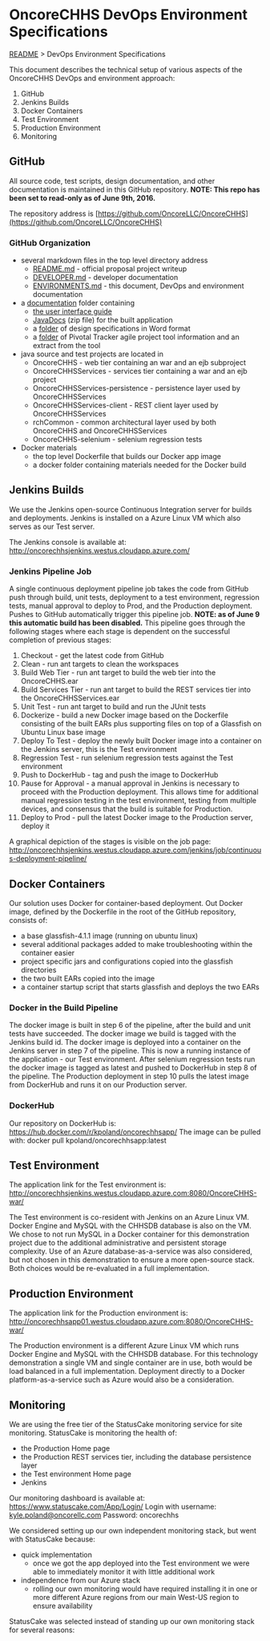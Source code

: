 # OncoreCHHS DevOps Environment Specifications
[README](README.md) > DevOps Environment Specifications

This document describes the technical setup of various aspects of the OncoreCHHS DevOps and environment approach:
1. GitHub  
2. Jenkins Builds  
3. Docker Containers  
4. Test Environment  
5. Production Environment  
6. Monitoring  

## GitHub
All source code, test scripts, design documentation, and other documentation is maintained in this GitHub repository. **NOTE: This repo has been set to read-only as of June 9th, 2016.**

The repository address is [https://github.com/OncoreLLC/OncoreCHHS](https://github.com/OncoreLLC/OncoreCHHS)
### GitHub Organization
- several markdown files in the top level directory address
  - [README.md](README.md) - official proposal project writeup
  - [DEVELOPER.md](DEVELOPER.md) - developer documentation
  - [ENVIRONMENTS.md](ENVIRONMENTS.md) - this document, DevOps and environment documentation
- a [documentation](documenation) folder containing
  - [the user interface guide](documentation/OncoreCHHSUserInterfaceGuide.pdf)
  - [JavaDocs](documentation/JavaDocs.zip) (zip file) for the built application
  - a [folder](documentation/DesignSpecsFromUserSessions) of design specifications in Word format
  - a [folder](documentation/PivotalTrackerArtifacts) of Pivotal Tracker agile project tool information and an extract from the tool
- java source and test projects are located in
  - OncoreCHHS - web tier containing an war and an ejb subproject
  - OncoreCHHSServices - services tier containing a war and an ejb project
  - OncoreCHHSServices-persistence - persistence layer used by OncoreCHHSServices
  - OncoreCHHSServices-client - REST client layer used by OncoreCHHSServices
  - rchCommon - common architectural layer used by both OncoreCHHS and OncoreCHHSServices
  - OncoreCHHS-selenium - selenium regression tests
- Docker materials
  - the top level Dockerfile that builds our Docker app image
  - a docker folder containing materials needed for the Docker build

## Jenkins Builds
We use the Jenkins open-source Continuous Integration server for builds and deployments. Jenkins is installed on a Azure Linux VM which also serves as our Test server.

The Jenkins console is available at: http://oncorechhsjenkins.westus.cloudapp.azure.com/
### Jenkins Pipeline Job
A single continuous deployment pipeline job takes the code from GitHub push through build, unit tests, deployment to a test environment, regression tests, manual approval to deploy to Prod, and the Production deployment. Pushes to GitHub automatically trigger this pipeline job. **NOTE: as of June 9 this automatic build has been disabled.**  This pipeline goes through the following stages where each stage is dependent on the successful completion of previous stages:
1. Checkout - get the latest code from GitHub 
2. Clean - run ant targets to clean the workspaces 
3. Build Web Tier - run ant target to build the web tier into the OncoreCHHS.ear 
4. Build Services Tier - run ant target to build the REST services tier into the OncoreCHHSServices.ear 
5. Unit Test - run ant target to build and run the JUnit tests 
6. Dockerize - build a new Docker image based on the Dockerfile consisting of the built EARs plus supporting files on top of a Glassfish on Ubuntu Linux base image
7. Deploy To Test - deploy the newly built Docker image into a container on the Jenkins server, this is the Test environment 
8. Regression Test - run selenium regression tests against the Test environment 
9. Push to DockerHub - tag and push the image to DockerHub
10. Pause for Approval - a manual approval in Jenkins is necessary to proceed with the Production deployment. This allows time for additional manual regression testing in the test environment, testing from multiple devices, and consensus that the build is suitable for Production.
10. Deploy to Prod - pull the latest Docker image to the Production server, deploy it

A graphical depiction of the stages is visible on the job page: http://oncorechhsjenkins.westus.cloudapp.azure.com/jenkins/job/continuous-deployment-pipeline/

## Docker Containers
Our solution uses Docker for container-based deployment. Out Docker image, defined by the Dockerfile in the root of the GitHub repository, consists of:
- a base glassfish-4.1.1 image (running on ubuntu linux)
- several additional packages added to make troubleshooting within the container easier
- project specific jars and configurations copied into the glassfish directories
- the two built EARs copied into the image
- a container startup script that starts glassfish and deploys the two EARs
### Docker in the Build Pipeline
The docker image is built in step 6 of the pipeline, after the build and unit tests have succeeded. The docker image we build is tagged with the Jenkins build id.
The docker image is deployed into a container on the Jenkins server in step 7 of the pipeline. This is now a running instance of the application - our Test environment.
After selenium regression tests run the docker image is tagged as latest and pushed to DockerHub in step 8 of the pipeline.
The Production deployment in step 10 pulls the latest image from DockerHub and runs it on our Production server.
### DockerHub
Our repository on DockerHub is: https://hub.docker.com/r/kpoland/oncorechhsapp/
The image can be pulled with: docker pull kpoland/oncorechhsapp:latest

## Test Environment
The application link for the Test environment is: http://oncorechhsjenkins.westus.cloudapp.azure.com:8080/OncoreCHHS-war/

The Test environment is co-resident with Jenkins on an Azure Linux VM. Docker Engine and MySQL with the CHHSDB database is also on the VM. We chose to not run MySQL in a Docker container for this demonstration project due to the additional administrative and persistent storage complexity. Use of an Azure database-as-a-service was also considered, but not chosen in this demonstration to ensure a more open-source stack. Both choices would be re-evaluated in a full implementation.

## Production Environment
The application link for the Production environment is: http://oncorechhsapp01.westus.cloudapp.azure.com:8080/OncoreCHHS-war/

The Production environment is a different Azure Linux VM which runs Docker Engine and MySQL with the CHHSDB database. For this technology demonstration a single VM and single container are in use, both would be load balanced in a full implementation. Deployment directly to a Docker platform-as-a-service such as Azure would also be a consideration.

## Monitoring
We are using the free tier of the StatusCake monitoring service for site monitoring. StatusCake is monitoring the health of:
- the Production Home page
- the Production REST services tier, including the database persistence layer
- the Test environment Home page
- Jenkins

Our monitoring dashboard is available at: https://www.statuscake.com/App/Login/
Login with username: kyle.poland@oncorellc.com
Password: oncorechhs

We considered setting up our own independent monitoring stack, but went with StatusCake because:
- quick implementation
  - once we got the app deployed into the Test environment we were able to immediately monitor it with little additional work
- independence from our Azure stack
  - rolling our own monitoring would have required installing it in one or more different Azure regions from our main West-US region to ensure availability

StatusCake was selected instead of standing up our own monitoring stack for several reasons:
